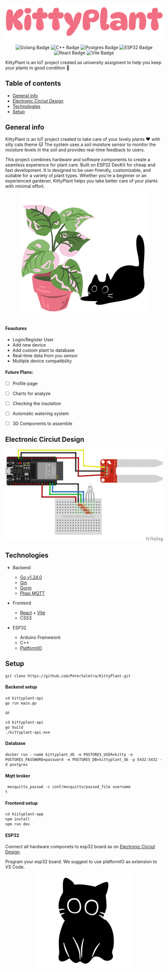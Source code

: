 ![logo](/kittyplant-app/src/assets/kittyplant-logo.png)

<p align="center" width="100%">
<img src="https://img.shields.io/badge/go-%2300ADD8.svg?style=for-the-badge&logo=go&logoColor=white" alt="Golang Badge"/> <img src="https://img.shields.io/badge/c++-%2300599C.svg?style=for-the-badge&logo=c%2B%2B&logoColor=white" alt="C++ Badge"/> <img src="https://img.shields.io/badge/postgres-%23316192.svg?style=for-the-badge&logo=postgresql&logoColor=white" alt="Postgres Badge"/> <img src="https://img.shields.io/badge/ESP32-informational?style=for-the-badge&logo=Arduino&logoColor=white&color=00979D" alt="ESP32 Badge"/> <img src="https://img.shields.io/badge/-React-45b8d8?style=for-the-badge&logo=react&logoColor=white" alt="React Badge"/> <img src="https://img.shields.io/badge/Vite-646CFF?style=for-the-badge&logo=Vite&logoColor=white" alt="Vite Badge"/>
</p>

KittyPlant is an IoT project created as university assigment to help you keep your plants in good condition :muscle:

## Table of contents
* [General info](#general-info)
* [Electronic Circiut Design](#electronic-circiut-design)
* [Technologies](#technologies)
* [Setup](#setup)

## General info

KittyPlant is an IoT project created to take care of your lovely plants :heart: with silly cats theme :cat:
The system uses a soil moisture sensor to monitor the moisture levels in the soil and provides real-time feedback to users.

This project combines hardware and software components to create a seamless experience for plant care. Built on ESP32 DevKit for cheap and fast development. It is designed to be user-friendly, customizable, and suitable for a variety of plant types. Whether you're a beginner or an experienced gardener, KittyPlant helps you take better care of your plants with minimal effort.

<p align="center" width="100%">
<img src="/img/kittyandplant.png" alt="kittyandplant"/>
</p>

#### Feautures
- Login/Register User
- Add new device
- Add custom plant to database
- Real-time data from you sensor
- Multiple device compatibility

#### Future Plans:
- [ ] Profile page
- [ ] Charts for analyze
- [ ] Checking the insolation
- [ ] Automatic watering system
- [ ] 3D Components to assemble



## Electronic Circiut Design

![circuit_img](/img/hardware_design.png)

## Technologies

- Backend
    - [Go v1.24.0](https://go.dev/)
    - [Gin](https://gin-gonic.com/)
    - [Gorm](https://gorm.io/)
    - [Phao MQTT](https://github.com/eclipse-paho/paho.mqtt.golang)

- Frontend
    - [React](https://react.dev/) + [Vite](https://vite.dev/)
    - CSS3

- ESP32
    - Arduino Framework
    - C++
    - [PlatformIO](https://platformio.org/)

## Setup

```
git clone https://github.com/PeterSaletra/KittyPlant.git
```

#### Backend setup

```
cd kittyplant-api
go run main.go
```

or 

```
cd kittyplant-api
go build
./kittyplant-api.exe
```

#### Database

```
docker run --name kittyplant_db -e POSTGRES_USER=kitty -e POSTGRES_PASSWORD=password -e POSTGRES_DB=kittyplant_db -p 5432:5432 -d postgres
```

#### Mqtt broker

```
 mosquitto_passwd -c conf/mosquitto/passwd_file username
t
```

#### Frontend setup

```
cd kiityplant-app
npm install
npm run dev
```

#### ESP32

Connect all hardware componets to esp32 board as on [Electronic Circiut Design](#electronic-circiut-design).

Program your esp32 board. We suggest to use platformIO as extension to VS Code.

<p align="center" width="100%">
<img src="/img/kittymain.png" alt="kittymain"/>
</p>

